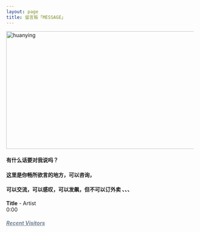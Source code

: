 ```yaml
---
layout: page
title: 留言板「MESSAGE」 
---
```


<!-- <img src="http://osg1u3s09.bkt.clouddn.com/image/jpg/material/bikenewfont.png" width="360" height="250" alt="huanying"/> -->
<img src="http://osg1u3s09.bkt.clouddn.com/image/jpg/material/bikenewfontsmall2.png" width="564" height="316" alt="huanying"/>


<p><h4>有什么话要对我说吗？</h4>     
<P><h4>这里是你畅所欲言的地方，可以咨询，</h4>
<p><h4>可以交流，可以感叹，可以发飙，但不可以订外卖 、、、</h4>   
<p>
<!--<audio autoplay="autopaly" controls="controls" loop="loop"  preload="auto" id="audio1">
	<source src="http://omjh2j5h3.bkt.clouddn.com/%E6%9D%8E%E7%8E%89%E5%88%9A%20-%20%E5%88%9A%E5%A5%BD%E9%81%87%E8%A7%81%E4%BD%A0.mp3" type="audio/mp3">你的浏览器不支持audio标签</a>
	</audio>

<div>  
   <object width="330" height="180" data="http://music.163.com/style/swf/widget.swf?sid=441877316&type=0&auto=1&width=310&height=430"       type="application/x-shockwave-flash"></object>  
  </div> 
-->


<div id="QPlayer" class="QPlayer">
<div id="pContent">
	<div id="player">
<span class="cover"></span>
<div class="ctrl">
<div class="musicTag marquee">
<strong>Title</strong>
<span> - </span>
<span class="artist">Artist</span>
</div>
<div class="progress">
<div class="timer left">0:00</div>
<div class="contr">
<div class="rewind icon"></div>
<div class="playback icon"></div>
<div class="fastforward icon"></div>
</div>
<div class="right">
<div class="liebiao icon"></div>
</div>
</div>
</div>
</div>
	<div class="ssBtn">
	        <div class="adf"></div>
    </div>
</div>
<ol id="playlist"></ol>
</div>

<script src="/js/jquery.min.js"></script>
<script src="/js/jquery.marquee.min.js"></script>

<script>
var	playlist = [

{title:"Apologize",artist:"Timbaland",mp3:"http://osg1u3s09.bkt.clouddn.com/music/Timbaland-Apologize.mp3",cover:"http://p4.music.126.net/Nn8kTtc14uWJw_UWbEc5mg==/7909886650478099.jpg?param=106x106",},

{title:"I Believe",artist:"絢香",mp3:"http://osg1u3s09.bkt.clouddn.com/music/%E7%B5%A2%E9%A6%99-I%20Believe.mp3",cover:"http://p4.music.126.net/Nn8kTtc14uWJw_UWbEc5mg==/7909886650478099.jpg?param=106x106",},


{title:"おかえり",artist:"絢香",mp3:"http://osg1u3s09.bkt.clouddn.com/music/%E7%B5%A2%E9%A6%99-%E3%81%8A%E3%81%8B%E3%81%88%E3%82%8A.mp3",cover:"http://p4.music.126.net/Nn8kTtc14uWJw_UWbEc5mg==/7909886650478099.jpg?param=106x106",},


{title:"Jewelry Day",artist:"絢香",mp3:"http://osg1u3s09.bkt.clouddn.com/music/%E7%B5%A2%E9%A6%99-Jewelry%20Day.mp3",cover:"http://p4.music.126.net/d5ryd0uwq29KWk3bRZ1wsA==/45079976751142.jpg?param=106x106",},

{title:"Flavor Of Life",artist:"宇多田ヒカル",mp3:"http://osg1u3s09.bkt.clouddn.com/music/%E5%AE%87%E5%A4%9A%E7%94%B0%E3%83%92%E3%82%AB%E3%83%AB-Flavor%20Of%20Life%20-%20Ballad%20Version%20-.mp3",cover:"http://p4.music.126.net/Nn8kTtc14uWJw_UWbEc5mg==/7909886650478099.jpg?param=106x106",},


{title:"HEART_STATION",artist:"宇多田ヒカル",mp3:"http://osg1u3s09.bkt.clouddn.com/music/HEART_STATION.mp3",cover:"http://p4.music.126.net/F2fqWwTTT2DAOKPQKQ-G0A==/5892282813545901.jpg?param=106x106",},


{title:"First Love",artist:"宇多田ヒカル",mp3:"http://osg1u3s09.bkt.clouddn.com/music/%E5%AE%87%E5%A4%9A%E7%94%B0%E3%83%92%E3%82%AB%E3%83%AB-First%20Love%20-Original%20Karaoke.mp3",cover:"http://p3.music.126.net/iYG3tZ2xSKrzf65BaDtEJQ==/7929677860524772.jpg?param=106x106",},


{title:"lovestory",artist:"小田和正 ",mp3:"http://osg1u3s09.bkt.clouddn.com/music/lovestory.mp3",cover:"http://p4.music.126.net/G2nCsXpMc81lcUY-pOHr9Q==/2528876745541310.jpg?param=106x106",},


{title:"单行的轨道",artist:"G.E.M. 邓紫棋",mp3:"http://osg1u3s09.bkt.clouddn.com/music/G.E.M.%20%E9%82%93%E7%B4%AB%E6%A3%8B%20-%20%E5%8D%95%E8%A1%8C%E7%9A%84%E8%BD%A8%E9%81%93%20%5Bmqms2%5D.mp3",cover:"http://p4.music.126.net/Nn8kTtc14uWJw_UWbEc5mg==/7909886650478099.jpg?param=106x106",},

{title:"很爱过",artist:"丁当",mp3:"http://osg1u3s09.bkt.clouddn.com/music/%E4%B8%81%E5%BD%93%20-%20%E5%BE%88%E7%88%B1%E8%BF%87%20%5Bmqms2%5D.mp3",cover:"http://p4.music.126.net/7VJn16zrictuj5kdfW1qHA==/3264450024433083.jpg?param=106x106",},


{title:"意外",artist:"薛之谦",mp3:"http://osg1u3s09.bkt.clouddn.com/music/%E8%96%9B%E4%B9%8B%E8%B0%A6-%E6%84%8F%E5%A4%96.mp3",cover:"http://p3.music.126.net/1odRfg3HXWmYw02EMXKRKQ==/116548232557498.jpg?param=106x106",},

{title:"刚好遇见你",artist:"李玉刚",mp3:"http://omjh2j5h3.bkt.clouddn.com/music/%E6%9D%8E%E7%8E%89%E5%88%9A%20-%20%E5%88%9A%E5%A5%BD%E9%81%87%E8%A7%81%E4%BD%A0.mp3",cover:"http://p4.music.126.net/Nn8kTtc14uWJw_UWbEc5mg==/7909886650478099.jpg?param=106x106",},

{title:"Whataya Want from Me",artist:"Adam Lambert",mp3:"http://osg1u3s09.bkt.clouddn.com/music/Adam%20Lambert%20-%20Whataya%20Want%20from%20Me%20%5Bmqms2%5D.mp3",cover:"http://p4.music.126.net/YXY1vPG5rtdV7w_cWDnNWw==/884007348732141.jpg?param=106x106",},

{title:"총 맞은 것처럼 (像中枪一样)",artist:"백지영 (白智英) - ",mp3:"http://osg1u3s09.bkt.clouddn.com/music/%EB%B0%B1%EC%A7%80%EC%98%81%20%28%E7%99%BD%E6%99%BA%E8%8B%B1%29%20-%20%EC%B4%9D%20%EB%A7%9E%EC%9D%80%20%EA%B2%83%EC%B2%98%EB%9F%BC%20%28%E5%83%8F%E4%B8%AD%E6%9E%AA%E4%B8%80%E6%A0%B7%29%20%5Bmqms2%5D.mp3",cover:"http://p4.music.126.net/KLw_TLTRUe9pClPv4vlEtQ==/936783906865219.jpg?param=106x106",},

];
  var isRotate = true;
  var autoplay = true;
</script>

<script src="/js/player.js"></script>
<script>

function bgChange(){
	var lis= $('.lib');
	for(var i=0; i<lis.length; i+=2)
	lis[i].style.background = 'rgba(246, 246, 246, 0.5)';
}
window.onload = bgChange;
</script>

<meta charset="utf-8">
  <meta name="viewport" content="width=device-width, initial-scale=1" />
	<title></title>
	<link rel="stylesheet" href="/css/player.css">



<script>
myVid=document.getElementById("audio1");

function setHalfVolume()
  { 
  myVid.volume=0.2;
  } 

</script> 


<!-- 多说评论框 start 
	<div class="ds-thread" data-thread-key="/liuyan/" data-title="留言板" data-url="http://roboutkang/liuyan/"></div>
<!-- 多说评论框 end 
<!-- 多说公共JS代码 start (一个网页只需插入一次) 
<script type="text/javascript">
var duoshuoQuery = {short_name:"robotkang"};
	(function() {
		var ds = document.createElement('script');
		ds.type = 'text/javascript';ds.async = true;
		ds.src = (document.location.protocol == 'https:' ? 'https:' : 'http:') + '//static.duoshuo.com/embed.js';
		ds.charset = 'UTF-8';
		(document.getElementsByTagName('head')[0] 
		 || document.getElementsByTagName('body')[0]).appendChild(ds);
	})();
	</script>
<!-- 多说公共JS代码 end -->

<!-- <div id="cloud-tie-wrapper" class="cloud-tie-wrapper"></div>
<script>
  var cloudTieConfig = {
    url: document.location.href, 
    sourceId: "",
    productKey: "88e913c19bd844db833a1288040a08ce",
    target: "cloud-tie-wrapper"
  };
</script>
<script src="https://img1.cache.netease.com/f2e/tie/yun/sdk/loader.js"></script>
-->

<div id="cloud-tie-wrapper" class="cloud-tie-wrapper"></div>
<script src="https://img1.cache.netease.com/f2e/tie/yun/sdk/loader.js"></script>
<script>
var cloudTieConfig = {
  url: document.location.href, 
  sourceId: "",
  productKey: "36a79d16b76f4986bebd77e48a1e3fe4",
  target: "cloud-tie-wrapper"
};
var yunManualLoad = true;
Tie.loader("aHR0cHM6Ly9hcGkuZ2VudGllLjE2My5jb20vcGMvbGl2ZXNjcmlwdC5odG1s", true);
</script>


<p>
<a href="/fangke/" style="color:#708090"> <h5>Recent Visitors</h5></a>  
</p>



